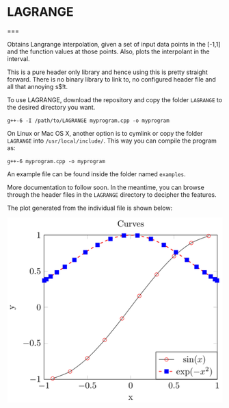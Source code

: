 # LAGRANGE
===

Obtains Langrange interpolation, given a set of input data points in the [-1,1] and the function values at those points. Also, plots the interpolant in the interval.

This is a pure header only library and hence using this is pretty straight forward. There is no binary library to link to, no configured header file and all that annoying s$!t.

To use LAGRANGE, download the repository and copy the folder `LAGRANGE` to the desired directory you want.

	g++-6 -I /path/to/LAGRANGE myprogram.cpp -o myprogram

On Linux or Mac OS X, another option is to cymlink or copy the folder `LAGRANGE` into `/usr/local/include/`. This way you can compile the program as:

	g++-6 myprogram.cpp -o myprogram

An example file can be found inside the folder named `examples`.

More documentation to follow soon. In the meantime, you can browse through the header files in the `LAGRANGE` directory to decipher the features.

The plot generated from the individual file is shown below:

![Trignometric plots](https://github.com/sivaramambikasaran/cplot/blob/master/trig.png)
